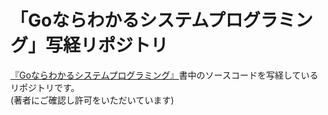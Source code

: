 # 「Goならわかるシステムプログラミング」写経リポジトリ

[『Goならわかるシステムプログラミング』](https://www.lambdanote.com/collections/go)書中のソースコードを写経しているリポジトリです。  
(著者にご確認し許可をいただいています)
